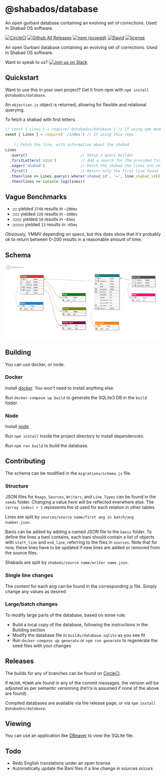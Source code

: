 
# @shabados/database
An open gurbani database containing an evolving set of corrections. Used in Shabad OS software.

[![CircleCI](https://img.shields.io/circleci/project/github/ShabadOS/database.svg?style=for-the-badge)](https://circleci.com/gh/ShabadOS/database)
[![Github All Releases](https://img.shields.io/github/downloads/ShabadOS/database/total.svg?style=for-the-badge)](https://github.com/ShabadOS/database/releases)
[![npm (scoped)](https://img.shields.io/npm/v/@shabados/database.svg?style=for-the-badge)](https://www.npmjs.com/package/@shabados/database)
[![David](https://img.shields.io/david/ShabadOS/database.svg?style=for-the-badge)]()
[![license](https://img.shields.io/github/license/ShabadOS/database.svg?style=for-the-badge)]()

An open Gurbani database containing an evolving set of corrections. Used in Shabad OS software.

Want to speak to us? [![Join us on Slack](https://slack.shabados.com/badge.svg)](https://slack.shabados.com)

## Quickstart

Want to use this in your own project? Get it from npm with `npm install @shabados/database`.

An `objection.js` object is returned, allowing for flexible and relational querying.

To fetch a shabad with first letters:

```javascript
// const { Lines } = require('@shabados/database') // If using npm module
const { Lines } = require('./index') // If using this repo
    
    // Fetch the line, with information about the shabad
Lines
  .query()                        // Setup a query builder
  .firstLetters('ਹਹਹਗ')           // Add a search for the provided first letters
  .eager('shabad')                // Fetch the shabad the lines are related to
  .first()                        // Return only the first line found
  .then(line => Lines.query().where('shabad_id', '=', line.shabad_id))
  .then(lines => console.log(lines))
```

## Vague Benchmarks

- `ਹਹ` yielded `2748` results in `~200ms`
- `ਹਹਹ` yielded `226` results in `~100ms`
- `ਹਹਹਹ` yielded `50` results in `~85ms`
- `ਹਹਹਹਹ` yielded `13` results in `~85ms`

Obviously, YMMV depending on specs, but this does show that
it's probably ok to return between 0-200 results in a reasonable amount of time.


## Schema

![schema](schema.png)

## Building

You can use docker, or node.

### Docker

Install [docker](http://docker.com). You won't need to install anything else.

Run `docker-compose up build` to generate the SQLite3 DB in the `build` folder.

### Node

Install [node](https://nodejs.org/). 

Run `npm install` inside the project directory to install dependencies.

Run `npm run build` to build the database.

## Contributing

The schema can be modified in the `migrations/schema.js` file.

### Structure

JSON files for `Raags`, `Sources`, `Writers`, and `Line_Types` can be found in the `seeds` folder.
Changing a value here will be reflected everwhere else. The `(array index) + 1` represents the id used
for each relation in other tables.

Lines are split by `sources/source name/first ang in batch/ang number.json`.

Banis can be added by adding a named JSON file to the `banis` folder. To define the lines a bani contains, each bani should contain a list of objects with `start_line` and `end_line`, referring to the files in `sources`. Note that for now, these lines have to be updated if new lines are added or removed from the source files. 

Shabads are split by `shabads/source name/writer name.json`.


### Single line changes
The content for each ang can be found in the corresponding js file. 
Simply change any values as desired.

### Large/batch changes

To modify large parts of the database, based on some rule:
- Build a local copy of the database, following the instructions in the Building section
- Modify the database file in `builds/database.sqlite` as you see fit
- Run `docker-compose up generate` or `npm run generate` to regenerate the seed files with your changes

## Releases

The builds for any of branches can be found on [CircleCI](https://circleci.com/gh/ShabadOS).

If `MAJOR`, `MINOR` are found in any of the commit messages, the version will be adjusted as per
semantic versioning (`PATCH` is assumed if none of the above are found).

Compiled databases are available via the release page, or via `npm install @shabados/database`.
      
## Viewing

You can use an application like [DBeaver](https://dbeaver.jkiss.org/) to view the SQLite file.

## Todo

- Redo English translations under an open license
- Automatically update the Bani files if a line change in sources occurs
